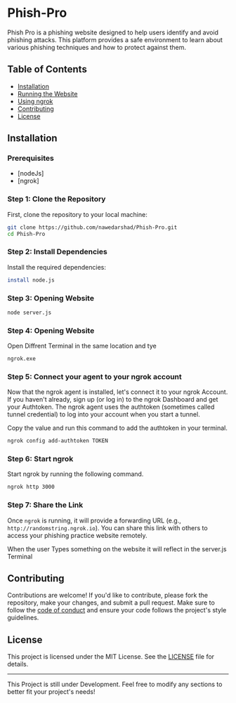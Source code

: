 # Phish-Pro

Phish Pro is a phishing website designed to help users identify and avoid phishing attacks. This platform provides a safe environment to learn about various phishing techniques and how to protect against them.

## Table of Contents

- [Installation](#installation)
- [Running the Website](#running-the-website)
- [Using ngrok](#using-ngrok)
- [Contributing](#contributing)
- [License](#license)

## Installation

### Prerequisites

- [nodeJs]
- [ngrok]

### Step 1: Clone the Repository

First, clone the repository to your local machine:

```bash
git clone https://github.com/nawedarshad/Phish-Pro.git
cd Phish-Pro
```

### Step 2: Install Dependencies

Install the required dependencies:

```bash
install node.js
```

### Step 3: Opening Website

```bash
node server.js
```

### Step 4: Opening Website
Open Diffrent Terminal in the same location and tye

```bash
ngrok.exe
```

### Step 5: Connect your agent to your ngrok account
Now that the ngrok agent is installed, let's connect it to your ngrok Account. If you haven't already, sign up (or log in) to the ngrok Dashboard and get your Authtoken. The ngrok agent uses the authtoken (sometimes called tunnel credential) to log into your account when you start a tunnel.

Copy the value and run this command to add the authtoken in your terminal.
```bash
ngrok config add-authtoken TOKEN
```
### Step 6: Start ngrok
Start ngrok by running the following command.
```bash
ngrok http 3000
```

### Step 7: Share the Link

Once `ngrok` is running, it will provide a forwarding URL (e.g., `http://randomstring.ngrok.io`). You can share this link with others to access your phishing practice website remotely.

When the user Types something on the website it will reflect in the server.js Terminal

## Contributing

Contributions are welcome! If you'd like to contribute, please fork the repository, make your changes, and submit a pull request. Make sure to follow the [code of conduct](CODE_OF_CONDUCT.md) and ensure your code follows the project's style guidelines.

## License

This project is licensed under the MIT License. See the [LICENSE](LICENSE) file for details.

---
This Project is still under Development.
Feel free to modify any sections to better fit your project's needs!
